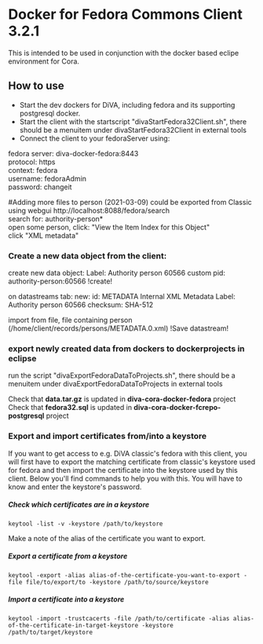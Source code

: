 # Docker for Fedora Commons Client 3.2.1
This is intended to be used in conjunction with the docker based eclipe environment for Cora.

## How to use
* Start the dev dockers for DiVA, including fedora and its supporting postgresql docker.
* Start the client with the startscript "divaStartFedora32Client.sh", there should be a menuitem under
divaStartFedora32Client  in external tools
* Connect the client to your fedoraServer using:

fedora server: diva-docker-fedora:8443<br>
protocol: https<br>
context: fedora<br>
username: fedoraAdmin<br>
password: changeit<br>


#Adding more files to person (2021-03-09)
could be exported from Classic using webgui http://localhost:8088/fedora/search<br>
search for: authority-person*<br>
open some person, click: "View the Item Index for this Object"<br>
click "XML metadata"<br>



### Create a new data object from the client:

create new data object:
Label: Authority person 60566
custom pid: authority-person:60566
!create!

on datastreams tab:
new: 
id: METADATA
Internal XML Metadata
Label: Authority person 60566
checksum: SHA-512

import from file, file containing person  (/home/client/records/persons/METADATA.0.xml)
!Save datastream!

### export newly created data from dockers to dockerprojects in eclipse
run the script "divaExportFedoraDataToProjects.sh", there should be a menuitem under
divaExportFedoraDataToProjects in external tools

Check that **data.tar.gz** is updated in **diva-cora-docker-fedora** project<br>
Check that **fedora32.sql** is updated in **diva-cora-docker-fcrepo-postgresql** project

### Export and import certificates from/into a keystore
If you want to get access to e.g. DiVA classic's fedora with this client, you will first have to export the matching certificate from classic's keystore used for fedora and then import the certificate into the keystore used by this client. Below you'll find commands to help you with this. You will have to know and enter the keystore's password.

##### Check which certificates are in a keystore

    keytool -list -v -keystore /path/to/keystore
    
Make a note of the alias of the certificate you want to export.
  
##### Export a certificate from a keystore

    keytool -export -alias alias-of-the-certificate-you-want-to-export -file file/to/export/to -keystore /path/to/source/keystore
  
##### Import a certificate into a keystore
  
    keytool -import -trustcacerts -file /path/to/certificate -alias alias-of-the-certificate-in-target-keystore -keystore /path/to/target/keystore


